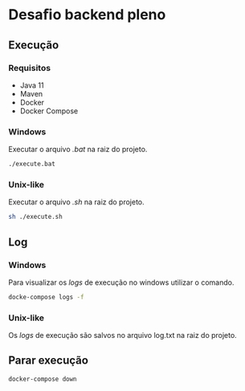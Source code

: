 # Desaﬁo backend pleno
## Execução
### Requisitos
- Java 11
- Maven
- Docker
- Docker Compose

### Windows
Executar o arquivo _.bat_ na raiz do projeto.
```cmd
./execute.bat
```
### Unix-like
Executar o arquivo _.sh_ na raiz do projeto.
```bash
sh ./execute.sh
```
## Log
### Windows
Para visualizar os _logs_ de execução no windows utilizar o comando.
```bash
docke-compose logs -f
```
### Unix-like
Os _logs_ de execução são salvos no arquivo log.txt na raiz do projeto.
## Parar execução
```bash
docker-compose down
```
